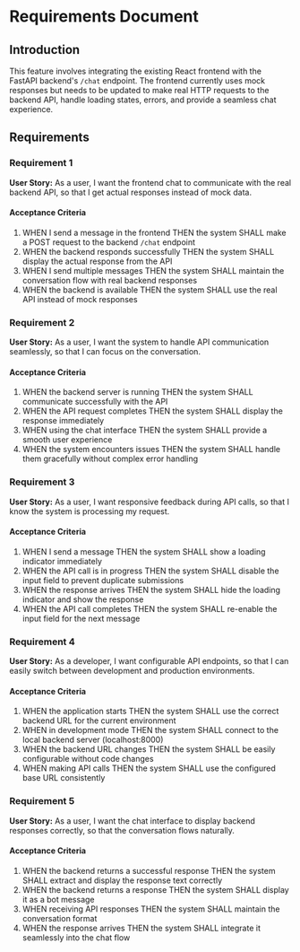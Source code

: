 # Requirements Document

## Introduction

This feature involves integrating the existing React frontend with the FastAPI backend's `/chat` endpoint. The frontend currently uses mock responses but needs to be updated to make real HTTP requests to the backend API, handle loading states, errors, and provide a seamless chat experience.

## Requirements

### Requirement 1

**User Story:** As a user, I want the frontend chat to communicate with the real backend API, so that I get actual responses instead of mock data.

#### Acceptance Criteria

1. WHEN I send a message in the frontend THEN the system SHALL make a POST request to the backend `/chat` endpoint
2. WHEN the backend responds successfully THEN the system SHALL display the actual response from the API
3. WHEN I send multiple messages THEN the system SHALL maintain the conversation flow with real backend responses
4. WHEN the backend is available THEN the system SHALL use the real API instead of mock responses

### Requirement 2

**User Story:** As a user, I want the system to handle API communication seamlessly, so that I can focus on the conversation.

#### Acceptance Criteria

1. WHEN the backend server is running THEN the system SHALL communicate successfully with the API
2. WHEN the API request completes THEN the system SHALL display the response immediately
3. WHEN using the chat interface THEN the system SHALL provide a smooth user experience
4. WHEN the system encounters issues THEN the system SHALL handle them gracefully without complex error handling

### Requirement 3

**User Story:** As a user, I want responsive feedback during API calls, so that I know the system is processing my request.

#### Acceptance Criteria

1. WHEN I send a message THEN the system SHALL show a loading indicator immediately
2. WHEN the API call is in progress THEN the system SHALL disable the input field to prevent duplicate submissions
3. WHEN the response arrives THEN the system SHALL hide the loading indicator and show the response
4. WHEN the API call completes THEN the system SHALL re-enable the input field for the next message

### Requirement 4

**User Story:** As a developer, I want configurable API endpoints, so that I can easily switch between development and production environments.

#### Acceptance Criteria

1. WHEN the application starts THEN the system SHALL use the correct backend URL for the current environment
2. WHEN in development mode THEN the system SHALL connect to the local backend server (localhost:8000)
3. WHEN the backend URL changes THEN the system SHALL be easily configurable without code changes
4. WHEN making API calls THEN the system SHALL use the configured base URL consistently

### Requirement 5

**User Story:** As a user, I want the chat interface to display backend responses correctly, so that the conversation flows naturally.

#### Acceptance Criteria

1. WHEN the backend returns a successful response THEN the system SHALL extract and display the response text correctly
2. WHEN the backend returns a response THEN the system SHALL display it as a bot message
3. WHEN receiving API responses THEN the system SHALL maintain the conversation format
4. WHEN the response arrives THEN the system SHALL integrate it seamlessly into the chat flow